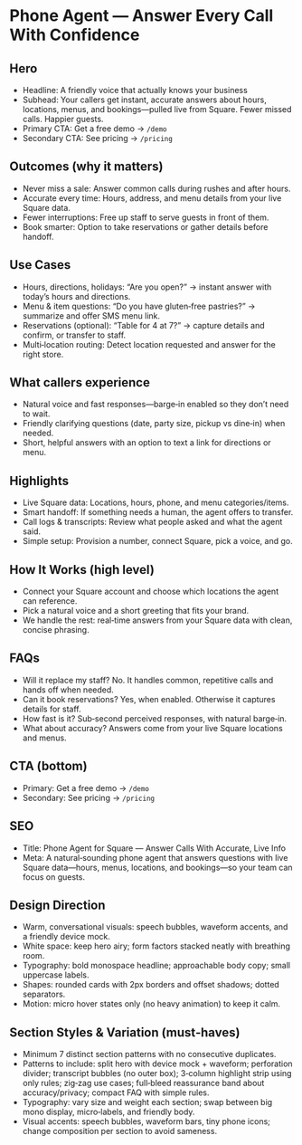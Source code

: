 # Phone Agent — Answer Every Call With Confidence

## Hero
- Headline: A friendly voice that actually knows your business
- Subhead: Your callers get instant, accurate answers about hours, locations, menus, and bookings—pulled live from Square. Fewer missed calls. Happier guests.
- Primary CTA: Get a free demo → `/demo`
- Secondary CTA: See pricing → `/pricing`

## Outcomes (why it matters)
- Never miss a sale: Answer common calls during rushes and after hours.
- Accurate every time: Hours, address, and menu details from your live Square data.
- Fewer interruptions: Free up staff to serve guests in front of them.
- Book smarter: Option to take reservations or gather details before handoff.

## Use Cases
- Hours, directions, holidays: “Are you open?” → instant answer with today’s hours and directions.
- Menu & item questions: “Do you have gluten‑free pastries?” → summarize and offer SMS menu link.
- Reservations (optional): “Table for 4 at 7?” → capture details and confirm, or transfer to staff.
- Multi‑location routing: Detect location requested and answer for the right store.

## What callers experience
- Natural voice and fast responses—barge‑in enabled so they don’t need to wait.
- Friendly clarifying questions (date, party size, pickup vs dine‑in) when needed.
- Short, helpful answers with an option to text a link for directions or menu.

## Highlights
- Live Square data: Locations, hours, phone, and menu categories/items.
- Smart handoff: If something needs a human, the agent offers to transfer.
- Call logs & transcripts: Review what people asked and what the agent said.
- Simple setup: Provision a number, connect Square, pick a voice, and go.

## How It Works (high level)
- Connect your Square account and choose which locations the agent can reference.
- Pick a natural voice and a short greeting that fits your brand.
- We handle the rest: real‑time answers from your Square data with clean, concise phrasing.



## FAQs
- Will it replace my staff? No. It handles common, repetitive calls and hands off when needed.
- Can it book reservations? Yes, when enabled. Otherwise it captures details for staff.
- How fast is it? Sub‑second perceived responses, with natural barge‑in.
- What about accuracy? Answers come from your live Square locations and menus.

## CTA (bottom)
- Primary: Get a free demo → `/demo`
- Secondary: See pricing → `/pricing`

## SEO
- Title: Phone Agent for Square — Answer Calls With Accurate, Live Info
- Meta: A natural‑sounding phone agent that answers questions with live Square data—hours, menus, locations, and bookings—so your team can focus on guests.

## Design Direction
- Warm, conversational visuals: speech bubbles, waveform accents, and a friendly device mock.
- White space: keep hero airy; form factors stacked neatly with breathing room.
- Typography: bold monospace headline; approachable body copy; small uppercase labels.
- Shapes: rounded cards with 2px borders and offset shadows; dotted separators.
- Motion: micro hover states only (no heavy animation) to keep it calm.

## Section Styles & Variation (must‑haves)
- Minimum 7 distinct section patterns with no consecutive duplicates.
- Patterns to include: split hero with device mock + waveform; perforation divider; transcript bubbles (no outer box); 3‑column highlight strip using only rules; zig‑zag use cases; full‑bleed reassurance band about accuracy/privacy; compact FAQ with simple rules.
- Typography: vary size and weight each section; swap between big mono display, micro‑labels, and friendly body.
- Visual accents: speech bubbles, waveform bars, tiny phone icons; change composition per section to avoid sameness.
